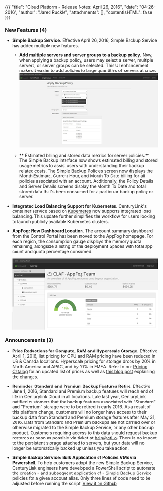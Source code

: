 {{{
"title": "Cloud Platform - Release Notes: April 26, 2016",
"date": "04-26-2016",
"author": "Jared Ruckle",
"attachments": [],
"contentIsHTML": false
}}}
### New Features (4)
* __Simple Backup Service__. Effective April 26, 2016, Simple Backup Service has added multiple new features.
  - **Add multiple servers and server groups to a backup policy.** Now, when applying a backup policy, users may select a server, multiple servers, or server groups can be selected. This UI enhancement makes it easier to add policies to large quantities of servers at once. ![Server_Policy_Multiselect](../../images/2016-04-26-MultiServerPicker.jpg)  

  - ** Estimated billing and stored data metrics for server policies.** The Simple Backup interface now shows estimated billing and stored usage metrics to assist users with understanding their backup related costs. The Simple Backup Policies screen now displays the Month Estimate, Current Hour, and Month To Date billing for all policies associated with an account. Additionally, the Policy Details and Server Details screens display the Month To Date and total stored data that's been consumed for a particular backup policy or server.

* __Integrated Load Balancing Support for Kubernetes__. CenturyLink's container service based on [Kubernetes](https://www.ctl.io/kubernetes/) now supports integrated load balancing. This update further simplifies the workflow for users looking to launch publicly available Kubernetes clusters.

* __AppFog: New Dashboard Location__. The account summary dashboard from the Control Portal has been moved to the AppFog homepage. For each region, the consumption gauge displays the memory quota remaining, alongside a listing of the deployment Spaces with total app count and quota percentage consumed.

  ![AppFog_Summary_Dashboard](../../images/2016-04-26-appfog-account-dashboard.png)

### Announcements (3)
* __Price Reductions for Compute, RAM and Hyperscale Storage__. Effective April 1, 2016, list pricing for CPU and RAM pricing have been reduced in US & Canada locations. Hyperscale pricing for storage drops by 20% in North America and APAC, and by 10% in EMEA. Refer to our [Pricing Catalog](https://www.ctl.io/pricing/) for an updated list of prices as well as [this blog post](https://www.ctl.io/blog/post/price-reduction-hybrid-it/) explaining the changes.

* __Reminder: Standard and Premium Backup Features Retire__. Effective June 1, 2016, Standard and Premium backup features will reach end of life in Centurylink Cloud in all locations.
  Late last year, CenturyLink notified customers that the backup features associated with “Standard” and “Premium” storage were to be retired in early 2016. As a result of this platform change, customers will no longer have access to their backup data from Standard and Premium storage features after May 31, 2016. Data from Standard and Premium backups are not carried over or otherwise migrated to the Simple Backup Service, or any other backup product. Customers requiring access to this data should request backup restores as soon as possible via ticket at help@ctl.io. There is no impact to the persistent storage attached to servers, but your data will no longer be automatically backed up unless you take action.

* __Simple Backup Service: Bulk Application of Policies VMs via Powershell__. To help customers adopt the new Simple Backup Service, CenturyLink engineers have developed a PowerShell script to automate the creation - and subsequent application of - Simple Backup Service policies for a given account alias. Only three lines of code need to be adjusted before running the script. [View it on Github](https://github.com/MattSchwabbyCLC/CLCSBSDeployment)
